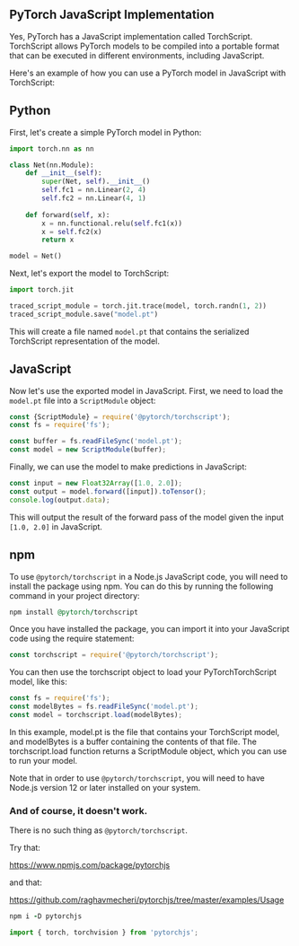 ## PyTorch JavaScript Implementation

Yes, PyTorch has a JavaScript implementation called TorchScript. TorchScript allows PyTorch models to be compiled into a portable format that can be executed in different environments, including JavaScript.

Here's an example of how you can use a PyTorch model in JavaScript with TorchScript:

## Python

First, let's create a simple PyTorch model in Python:

```python
import torch.nn as nn

class Net(nn.Module):
    def __init__(self):
        super(Net, self).__init__()
        self.fc1 = nn.Linear(2, 4)
        self.fc2 = nn.Linear(4, 1)
        
    def forward(self, x):
        x = nn.functional.relu(self.fc1(x))
        x = self.fc2(x)
        return x

model = Net()
```

Next, let's export the model to TorchScript:

```python
import torch.jit

traced_script_module = torch.jit.trace(model, torch.randn(1, 2))
traced_script_module.save("model.pt")
```

This will create a file named `model.pt` that contains the serialized TorchScript representation of the model.

## JavaScript

Now let's use the exported model in JavaScript. First, we need to load the `model.pt` file into a `ScriptModule` object:

```javascript
const {ScriptModule} = require('@pytorch/torchscript');
const fs = require('fs');

const buffer = fs.readFileSync('model.pt');
const model = new ScriptModule(buffer);
```

Finally, we can use the model to make predictions in JavaScript:


```javascript
const input = new Float32Array([1.0, 2.0]);
const output = model.forward([input]).toTensor();
console.log(output.data);
```

This will output the result of the forward pass of the model given the input `[1.0, 2.0]` in JavaScript.


## npm

To use `@pytorch/torchscript` in a Node.js JavaScript code, you will need to install the package using npm. You can do this by running the following command in your project directory:

```ruby
npm install @pytorch/torchscript
```

Once you have installed the package, you can import it into your JavaScript code using the require statement:

```js
const torchscript = require('@pytorch/torchscript');
```

You can then use the torchscript object to load your PyTorchTorchScript model, like this:

```js
const fs = require('fs');
const modelBytes = fs.readFileSync('model.pt');
const model = torchscript.load(modelBytes);
```

In this example, model.pt is the file that contains your TorchScript model, and modelBytes is a buffer containing the contents of that file. The torchscript.load function returns a ScriptModule object, which you can use to run your model.

Note that in order to use `@pytorch/torchscript`, you will need to have Node.js version 12 or later installed on your system.

### And of course, it doesn't work.

There is no such thing as `@pytorch/torchscript`.

Try that:

https://www.npmjs.com/package/pytorchjs

and that:

https://github.com/raghavmecheri/pytorchjs/tree/master/examples/Usage

<!--https://www.npmjs.com/package/pytorch-zero-to-all-->

```ruby
npm i -D pytorchjs
```

```js
import { torch, torchvision } from 'pytorchjs';
```

<br>
